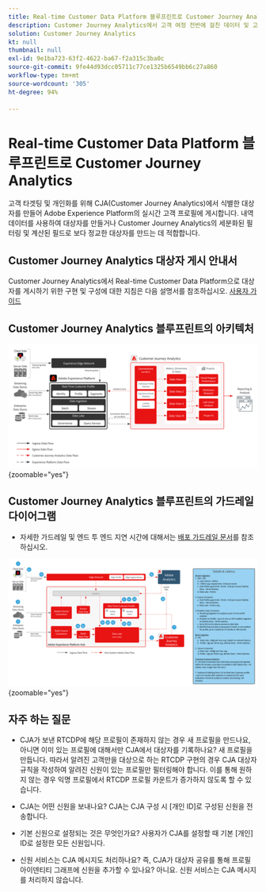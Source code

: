 ```yaml
---
title: Real-time Customer Data Platform 블루프린트로 Customer Journey Analytics
description: Customer Journey Analytics에서 고객 여정 전반에 걸친 데이터 및 고객 행동을 통합하고 분석하여 대상자를 CJA에서 RTCDP로 게시
solution: Customer Journey Analytics
kt: null
thumbnail: null
exl-id: 9e1ba723-63f2-4622-ba67-f2a315c3ba0c
source-git-commit: 9fe44d93dcc05711c77ce1325b6549bb6c27a860
workflow-type: tm+mt
source-wordcount: '305'
ht-degree: 94%

---
```


# Real-time Customer Data Platform 블루프린트로 Customer Journey Analytics

고객 타겟팅 및 개인화를 위해 CJA(Customer Journey Analytics)에서 식별한 대상자를 만들어 Adobe Experience Platform의 실시간 고객 프로필에 게시합니다. 내역 데이터를 사용하여 대상자를 만들거나 Customer Journey Analytics의 세분화된 필터링 및 계산된 필드로 보다 정교한 대상자를 만드는 데 적합합니다.

## Customer Journey Analytics 대상자 게시 안내서

Customer Journey Analytics에서 Real-time Customer Data Platform으로 대상자를 게시하기 위한 구현 및 구성에 대한 지침은 다음 설명서를 참조하십시오. [사용자 가이드](https://experienceleague.adobe.com/docs/analytics-platform/using/cja-components/audiences/publish.html?lang=ko)

## Customer Journey Analytics 블루프린트의 아키텍처

![아키텍처 다이어그램](assets/CJA.svg){zoomable="yes"}

## Customer Journey Analytics 블루프린트의 가드레일 다이어그램

* 자세한 가드레일 및 엔드 투 엔드 지연 시간에 대해서는 [배포 가드레일 문서](../experience-platform/deployment/guardrails.md)를 참조하십시오.

![가드레일 다이어그램](../experience-platform/deployment/assets/CJA_guardrails.svg){zoomable="yes"}

## 자주 하는 질문

* CJA가 보낸 RTCDP에 해당 프로필이 존재하지 않는 경우 새 프로필을 만드나요, 아니면 이미 있는 프로필에 대해서만 CJA에서 대상자를 기록하나요? 새 프로필을 만듭니다. 따라서 알려진 고객만을 대상으로 하는 RTCDP 구현의 경우 CJA 대상자 규칙을 작성하여 알려진 신원이 있는 프로필만 필터링해야 합니다. 이를 통해 원하지 않는 경우 익명 프로필에서 RTCDP 프로필 카운트가 증가하지 않도록 할 수 있습니다.

* CJA는 어떤 신원을 보내나요? CJA는 CJA 구성 시 [개인 ID]로 구성된 신원을 전송합니다.

* 기본 신원으로 설정되는 것은 무엇인가요? 사용자가 CJA를 설정할 때 기본 [개인] ID로 설정한 모든 신원입니다.

* 신원 서비스는 CJA 메시지도 처리하나요? 즉, CJA가 대상자 공유를 통해 프로필 아이덴티티 그래프에 신원을 추가할 수 있나요? 아니요. 신원 서비스는 CJA 메시지를 처리하지 않습니다.